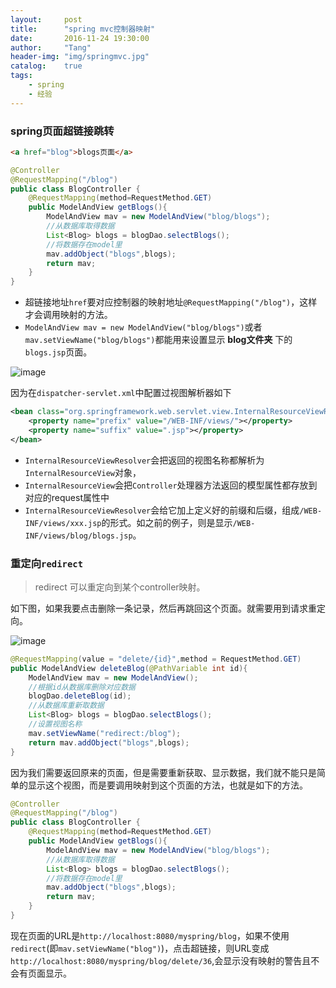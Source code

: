 ```yaml
---
layout:     post
title:      "spring mvc控制器映射"
date:       2016-11-24 19:30:00
author:     "Tang"
header-img: "img/springmvc.jpg"
catalog:    true
tags:
    - spring
    - 经验
---
```


### spring页面超链接跳转

```html
<a href="blog">blogs页面</a>
```

```java
@Controller
@RequestMapping("/blog")
public class BlogController {
    @RequestMapping(method=RequestMethod.GET)
    public ModelAndView getBlogs(){
        ModelAndView mav = new ModelAndView("blog/blogs");
        //从数据库取得数据
        List<Blog> blogs = blogDao.selectBlogs();
        //将数据存在model里
        mav.addObject("blogs",blogs);
        return mav;
    }
}
```

- 超链接地址`href`要对应控制器的映射地址`@RequestMapping("/blog")`，这样才会调用映射的方法。
- `ModelAndView mav = new ModelAndView("blog/blogs")`或者`mav.setViewName("blog/blogs")`都能用来设置显示 **blog文件夹** 下的`blogs.jsp`页面。

![image](../../../../img/springmvc/springmvc1.jpg)

因为在`dispatcher-servlet.xml`中配置过视图解析器如下

```xml
<bean class="org.springframework.web.servlet.view.InternalResourceViewResolver">
    <property name="prefix" value="/WEB-INF/views/"></property>
    <property name="suffix" value=".jsp"></property>
</bean>
```

- `InternalResourceViewResolver`会把返回的视图名称都解析为`InternalResourceView`对象，
- `InternalResourceView`会把`Controller`处理器方法返回的模型属性都存放到对应的request属性中
- `InternalResourceViewResolver`会给它加上定义好的前缀和后缀，组成`/WEB-INF/views/xxx.jsp`的形式。如之前的例子，则是显示`/WEB-INF/views/blog/blogs.jsp`。

### 重定向`redirect`

> redirect 可以重定向到某个controller映射。

如下图，如果我要点击删除一条记录，然后再跳回这个页面。就需要用到请求重定向。

![image](../../../../img/springmvc/springmvc2.jpg)

```java
@RequestMapping(value = "delete/{id}",method = RequestMethod.GET)
public ModelAndView deleteBlog(@PathVariable int id){
    ModelAndView mav = new ModelAndView();
    //根据id从数据库删除对应数据
    blogDao.deleteBlog(id);
    //从数据库重新取数据
    List<Blog> blogs = blogDao.selectBlogs();
    //设置视图名称
    mav.setViewName("redirect:/blog");
    return mav.addObject("blogs",blogs);
}
```

因为我们需要返回原来的页面，但是需要重新获取、显示数据，我们就不能只是简单的显示这个视图，而是要调用映射到这个页面的方法，也就是如下的方法。

```java
@Controller
@RequestMapping("/blog")
public class BlogController {
    @RequestMapping(method=RequestMethod.GET)
    public ModelAndView getBlogs(){
        ModelAndView mav = new ModelAndView("blog/blogs");
        //从数据库取得数据
        List<Blog> blogs = blogDao.selectBlogs();
        //将数据存在model里
        mav.addObject("blogs",blogs);
        return mav;
    }
}
```

现在页面的URL是`http://localhost:8080/myspring/blog`，如果不使用`redirect`(即`mav.setViewName("blog")`)，点击超链接，则URL变成`http://localhost:8080/myspring/blog/delete/36`,会显示没有映射的警告且不会有页面显示。










